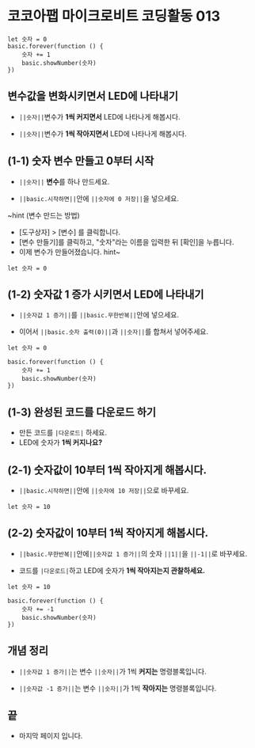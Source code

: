 # 코코아팹 마이크로비트 코딩활동 013

```ghost
let 숫자 = 0
basic.forever(function () {
    숫자 += 1
    basic.showNumber(숫자)
})

```

## 변수값을 변화시키면서 LED에 나타내기
* ``||숫자||``변수가 **1씩 커지면서** LED에 나타나게 해봅시다.

* ``||숫자||``변수가 **1씩 작아지면서** LED에 나타나게 해봅시다.

## (1-1) 숫자 변수 만들고 0부터 시작 
* ``||숫자||`` **변수**를 하나 만드세요.

* ``||basic.시작하면||``안에 ``||숫자에 0 저장||``을 넣으세요.

~hint
(변수 만드는 방법)
* [도구상자] > [변수] 를 클릭합니다.
* [변수 만들기]를 클릭하고, "숫자"라는 이름을 입력한 뒤 [확인]을 누릅니다.
* 이제 변수가 만들어졌습니다.
hint~ 

```blocks
let 숫자 = 0
```


## (1-2) 숫자값 1 증가 시키면서 LED에 나타내기
*  ``||숫자값 1 증가||``를 ``||basic.무한반복||``안에 넣으세요.

*  이어서 ``||basic.숫자 출력(0)||``과 ``||숫자||``를 합쳐서 넣어주세요.

```blocks
let 숫자 = 0

basic.forever(function () {
    숫자 += 1
    basic.showNumber(숫자)
})
```

## (1-3) 완성된 코드를 다운로드 하기
* 만든 코드를 ``|다운로드|`` 하세요.
* LED에 숫자가 **1씩 커지나요?**


## (2-1) 숫자값이 10부터 1씩 작아지게 해봅시다.
* ``||basic.시작하면||``안에 ``||숫자에 10 저장||``으로 바꾸세요.

```blocks
let 숫자 = 10
```

## (2-2) 숫자값이 10부터 1씩 작아지게 해봅시다.
* ``||basic.무한반복||``안에``||숫자값 1 증가||``의 숫자 ``||1||``을 ``||-1||``로 바꾸세요.

* 코드를 ``|다운로드|``하고 LED에 숫자가 **1씩 작아지는지 관찰하세요.**


```blocks
let 숫자 = 10

basic.forever(function () {
    숫자 += -1
    basic.showNumber(숫자)
})
```

## 개념 정리
* ``||숫자값 1 증가||``는 변수 ``||숫자||``가 1씩 **커지는** 명령블록입니다.

* ``||숫자값 -1 증가||``는 변수 ``||숫자||``가 1씩 **작아지는** 명령블록입니다.

## 끝
* 마지막 페이지 입니다.
